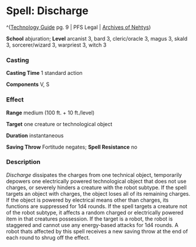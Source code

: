 # Spell: Discharge

^([Technology Guide][ss-discharge] pg. 9 | PFS Legal | [Archives of Nehtys][sn-discharge])

**School** abjuration; **Level** arcanist 3, bard 3, cleric/oracle 3, magus 3, skald 3, sorcerer/wizard 3, warpriest 3, witch 3

### Casting

**Casting Time** 1 standard action  

**Components** V, S

### Effect

**Range** medium (100 ft. + 10 ft./level)  

**Target** one creature or technological object  

**Duration** instantaneous  

**Saving Throw** Fortitude negates; **Spell Resistance** no

### Description

_Discharge_ dissipates the charges from one technical object, temporarily depowers one electrically powered technological object that does not use charges, or severely hinders a creature with the robot subtype. If the spell targets an object with charges, the object loses all of its remaining charges. If the object is powered by electrical means other than charges, its functions are suppressed for 1d4 rounds. If the spell targets a creature not of the robot subtype, it affects a random charged or electrically powered item in that creatures possession. If the target is a robot, the robot is staggered and cannot use any energy-based attacks for 1d4 rounds. A robot thats affected by this spell receives a new saving throw at the end of each round to shrug off the effect.

[ss-discharge]: http://paizo.com/products/btpy95d2
[sn-discharge]: http://www.archivesofnethys.com/SpellDisplay.aspx?ItemName=Discharge
